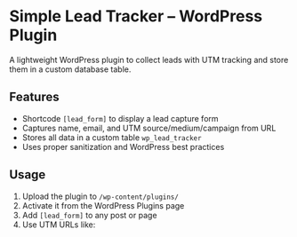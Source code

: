 # Simple Lead Tracker – WordPress Plugin

A lightweight WordPress plugin to collect leads with UTM tracking and store them in a custom database table.

##  Features
-  Shortcode `[lead_form]` to display a lead capture form
-  Captures name, email, and UTM source/medium/campaign from URL
-  Stores all data in a custom table `wp_lead_tracker`
-  Uses proper sanitization and WordPress best practices

##  Usage
1. Upload the plugin to `/wp-content/plugins/`
2. Activate it from the WordPress Plugins page
3. Add `[lead_form]` to any post or page
4. Use UTM URLs like:

